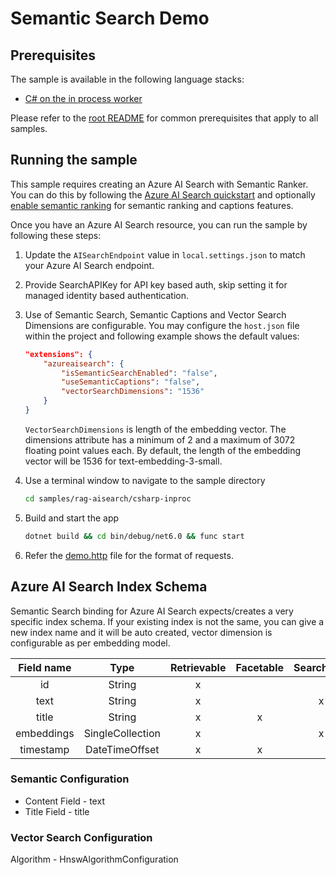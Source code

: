 # Semantic Search Demo

## Prerequisites

The sample is available in the following language stacks:

* [C# on the in process worker](csharp-inproc/)

Please refer to the [root README](../../README.md#requirements) for common prerequisites that apply to all samples.

## Running the sample

This sample requires creating an Azure AI Search with Semantic Ranker. You can do this by following the [Azure AI Search quickstart](https://learn.microsoft.com/en-us/azure/search/search-create-service-portal)
and optionally [enable semantic ranking](https://learn.microsoft.com/en-us/azure/search/semantic-how-to-enable-disable?tabs=enable-portal) for semantic ranking and captions features.

Once you have an Azure AI Search resource, you can run the sample by following these steps:

1. Update the `AISearchEndpoint` value in `local.settings.json` to match your Azure AI Search endpoint.
1. Provide SearchAPIKey for API key based auth, skip setting it for managed identity based authentication.
1. Use of Semantic Search, Semantic Captions and Vector Search Dimensions are configurable. You may configure the `host.json` file within the project and following example shows the default values:

    ```json
    "extensions": {
        "azureaisearch": {
            "isSemanticSearchEnabled": "false",
            "useSemanticCaptions": "false",
            "vectorSearchDimensions": "1536"
        }
    }
    ```

    `VectorSearchDimensions` is length of the embedding vector. The dimensions attribute has a minimum of 2 and a maximum of 3072 floating point values each. By default, the length of the embedding vector will be 1536 for text-embedding-3-small.

1. Use a terminal window to navigate to the sample directory

    ```sh
    cd samples/rag-aisearch/csharp-inproc
    ```

1. Build and start the app

    ```sh
    dotnet build && cd bin/debug/net6.0 && func start
    ```

1. Refer the [demo.http](demo.http) file for the format of requests.

## Azure AI Search Index Schema

Semantic Search binding for Azure AI Search expects/creates a very specific index schema. If your existing index is not the same, you can give a new index name and it will be auto created, vector dimension is configurable as per embedding model.

| Field name | Type             | Retrievable | Facetable | Searchable | Analyzer    | Dimensions  |
|:----------:|:----------------:|:-----------:|:---------:|:----------:|:-----------:|:-----------:|
| id         | String           | x           |           |            |             |             |
| text       | String           | x           |           | x          |             |             |
| title      | String           | x           | x         |            |             |             |
| embeddings | SingleCollection | x           |           | x          | EnMicrosoft | 1536        |
| timestamp  | DateTimeOffset   | x           | x         |            |             |             |

### Semantic Configuration

* Content Field - text
* Title Field - title

### Vector Search Configuration

Algorithm - HnswAlgorithmConfiguration
